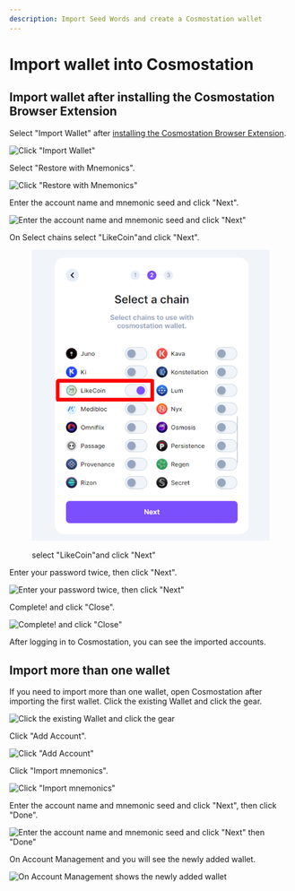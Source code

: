 ```yaml
---
description: Import Seed Words and create a Cosmostation wallet
---
```


# Import wallet into Cosmostation

## Import wallet after installing the Cosmostation Browser Extension

Select "Import Wallet" after [installing the Cosmostation Browser Extension](how-to-install-cosmostation-extension.md).

![Click "Import Wallet"](<../../../.gitbook/assets/Import Comostation 1.png>)

Select "Restore with Mnemonics".

![Click "Restore with Mnemonics"](<../../../.gitbook/assets/Import Comostation 2.png>)

Enter the account name and mnemonic seed and click "Next".

![Enter the account name and mnemonic seed and click "Next"](<../../../.gitbook/assets/Import Comostation 3.png>)

On Select chains select "LikeCoin"and click "Next".

<figure><img src="../../../.gitbook/assets/Import Comostation 4.png" alt=""><figcaption><p>select "LikeCoin"and click "Next"</p></figcaption></figure>

Enter your password twice, then click "Next".

![Enter your password twice, then click "Next"](<../../../.gitbook/assets/Import Comostation 5.png>)

Complete! and click "Close".

![Complete! and click "Close"](<../../../.gitbook/assets/Comostation 11.png>)

After logging in to Cosmostation, you can see the imported accounts.

## Import more than one wallet

If you need to import more than one wallet, open Cosmostation after importing the first wallet. Click the existing Wallet and click the gear.

![Click the existing Wallet and click the gear](<../../../.gitbook/assets/Import Comostation 6.png>)

Click "Add Account".

![Click "Add Account"](<../../../.gitbook/assets/Import Comostation 7.png>)

Click "Import mnemonics".

![Click "Import mnemonics"](<../../../.gitbook/assets/Import Comostation 8.png>)

Enter the account name and mnemonic seed and click "Next", then click "Done".

![Enter the account name and mnemonic seed and click "Next" then "Done"](<../../../.gitbook/assets/Import Comostation 9.png>)

On Account Management and you will see the newly added wallet.

![On Account Management shows the newly added wallet](<../../../.gitbook/assets/Import Comostation 10.png>)
